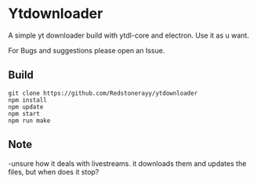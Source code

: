 # Ytdownloader
A simple yt downloader build with ytdl-core and electron.
Use it as u want.

For Bugs and suggestions please open an Issue.

## Build
```
git clone https://github.com/Redstonerayy/ytdownloader
npm install
npm update
npm start
npm run make
```

## Note
-unsure how it deals with livestreams. it downloads them and updates the files, but
when does it stop?
